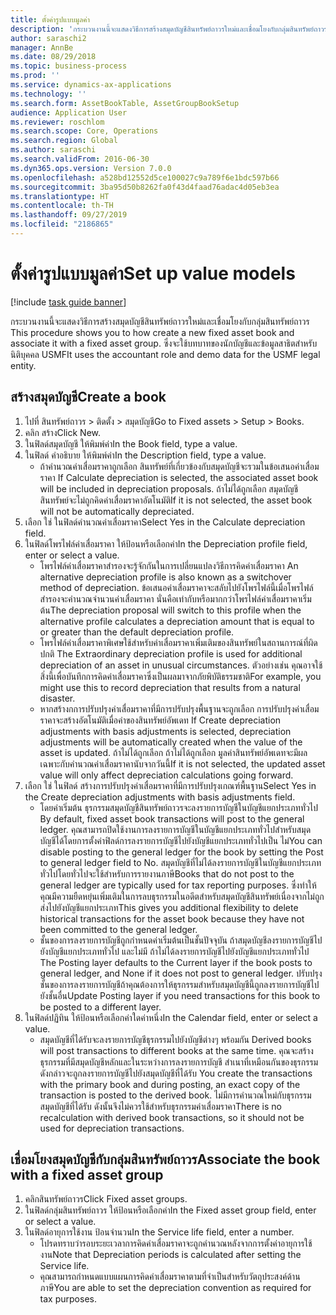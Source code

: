 ```yaml
---
title: ตั้งค่ารูปแบบมูลค่า
description: 'กระบวนงานนี้จะแสดงวิธีการสร้างสมุดบัญชีสินทรัพย์ถาวรใหม่และเชื่อมโยงกับกลุ่มสินทรัพย์ถาวร '
author: saraschi2
manager: AnnBe
ms.date: 08/29/2018
ms.topic: business-process
ms.prod: ''
ms.service: dynamics-ax-applications
ms.technology: ''
ms.search.form: AssetBookTable, AssetGroupBookSetup
audience: Application User
ms.reviewer: roschlom
ms.search.scope: Core, Operations
ms.search.region: Global
ms.author: saraschi
ms.search.validFrom: 2016-06-30
ms.dyn365.ops.version: Version 7.0.0
ms.openlocfilehash: a528bd12552d5ce100027c9a789f6e1bdc597b66
ms.sourcegitcommit: 3ba95d50b8262fa0f43d4faad76adac4d05eb3ea
ms.translationtype: HT
ms.contentlocale: th-TH
ms.lasthandoff: 09/27/2019
ms.locfileid: "2186865"
---
```

# <a name="set-up-value-models"></a><span data-ttu-id="13c17-103">ตั้งค่ารูปแบบมูลค่า</span><span class="sxs-lookup"><span data-stu-id="13c17-103">Set up value models</span></span>

[!include [task guide banner](../../includes/task-guide-banner.md)]

<span data-ttu-id="13c17-104">กระบวนงานนี้จะแสดงวิธีการสร้างสมุดบัญชีสินทรัพย์ถาวรใหม่และเชื่อมโยงกับกลุ่มสินทรัพย์ถาวร </span><span class="sxs-lookup"><span data-stu-id="13c17-104">This procedure shows you to how create a new fixed asset book and associate it with a fixed asset group.</span></span> <span data-ttu-id="13c17-105">ซึ่งจะใช้บทบาทของนักบัญชีและข้อมูลสาธิตสำหรับนิติบุคคล USMF</span><span class="sxs-lookup"><span data-stu-id="13c17-105">It uses the accountant role and demo data for the USMF legal entity.</span></span>


## <a name="create-a-book"></a><span data-ttu-id="13c17-106">สร้างสมุดบัญชี</span><span class="sxs-lookup"><span data-stu-id="13c17-106">Create a book</span></span>
1. <span data-ttu-id="13c17-107">ไปที่ สินทรัพย์ถาวร > ติดตั้ง > สมุดบัญชี</span><span class="sxs-lookup"><span data-stu-id="13c17-107">Go to Fixed assets > Setup > Books.</span></span>
2. <span data-ttu-id="13c17-108">คลิก สร้าง</span><span class="sxs-lookup"><span data-stu-id="13c17-108">Click New.</span></span>
3. <span data-ttu-id="13c17-109">ในฟิลด์สมุดบัญชี ให้พิมพ์ค่า</span><span class="sxs-lookup"><span data-stu-id="13c17-109">In the Book field, type a value.</span></span>
4. <span data-ttu-id="13c17-110">ในฟิลด์ คำอธิบาย ให้พิมพ์ค่า</span><span class="sxs-lookup"><span data-stu-id="13c17-110">In the Description field, type a value.</span></span>
    * <span data-ttu-id="13c17-111">ถ้าคำนวณค่าเสื่อมราคาถูกเลือก สินทรัพย์ที่เกี่ยวข้องกับสมุดบัญชีจะรวมในข้อเสนอค่าเสื่อมราคา </span><span class="sxs-lookup"><span data-stu-id="13c17-111">If Calculate depreciation is selected, the associated asset book will be included in depreciation proposals.</span></span> <span data-ttu-id="13c17-112">ถ้าไม่ได้ถูกเลือก สมุดบัญชีสินทรัพย์จะไม่ถูกคิดค่าเสื่อมราคาอัตโนมัติ</span><span class="sxs-lookup"><span data-stu-id="13c17-112">If it is not selected, the asset book will not be automatically depreciated.</span></span>  
5. <span data-ttu-id="13c17-113">เลือก ใช่ ในฟิลด์คำนวณค่าเสื่อมราคา</span><span class="sxs-lookup"><span data-stu-id="13c17-113">Select Yes in the Calculate depreciation field.</span></span>
6. <span data-ttu-id="13c17-114">ในฟิลด์โพรไฟล์ค่าเสื่อมราคา ให้ป้อนหรือเลือกค่า</span><span class="sxs-lookup"><span data-stu-id="13c17-114">In the Depreciation profile field, enter or select a value.</span></span>
    * <span data-ttu-id="13c17-115">โพรไฟล์ค่าเสื่อมราคาสำรองจะรู้จักกันในการเปลี่ยนแปลงวิธีการคิดค่าเสื่อมราคา </span><span class="sxs-lookup"><span data-stu-id="13c17-115">An alternative depreciation profile is also known as a switchover method of depreciation.</span></span> <span data-ttu-id="13c17-116">ข้อเสนอค่าเสื่อมราคาจะสลับไปยังโพรไฟล์นี้เมื่อโพรไฟล์สำรองจะคำนวณจำนวนค่าเสื่อมราคา นั่นคือเท่ากับหรือมากกว่าโพรไฟล์ค่าเสื่อมราคาเริ่มต้น</span><span class="sxs-lookup"><span data-stu-id="13c17-116">The depreciation proposal will switch to this profile when the alternative profile calculates a depreciation amount that is equal to or greater than the default depreciation profile.</span></span>  
    * <span data-ttu-id="13c17-117">โพรไฟล์ค่าเสื่อมราคาพิเศษใช้สำหรับค่าเสื่อมราคาเพิ่มเติมของสินทรัพย์ในสถานการณ์ที่ผิดปกติ </span><span class="sxs-lookup"><span data-stu-id="13c17-117">The Extraordinary depreciation profile is used for additional depreciation of an asset in unusual circumstances.</span></span> <span data-ttu-id="13c17-118">ตัวอย่างเช่น คุณอาจใช้สิ่งนี้เพื่อบันทึกการคิดค่าเสื่อมราคาซึ่งเป็นผลมาจากภัยพิบัติธรรมชาติ</span><span class="sxs-lookup"><span data-stu-id="13c17-118">For example, you might use this to record depreciation that results from a natural disaster.</span></span>  
    * <span data-ttu-id="13c17-119">หากสร้างกการปรับปรุงค่าเสื่อมราคาที่มีการปรับปรุงพื้นฐานจะถูกเลือก การปรับปรุงค่าเสื่อมราคาจะสร้างอัตโนมัติเมื่อค่าของสินทรัพย์อัพเดท </span><span class="sxs-lookup"><span data-stu-id="13c17-119">If Create depreciation adjustments with basis adjustments is selected, depreciation adjustments will be automatically created when the value of the asset is updated.</span></span> <span data-ttu-id="13c17-120">ถ้าไม่ได้ถูกเลือก ถ้าไม่ได้ถูกเลือก มูลค่าสินทรัพย์อัพเดทจะมีผลเฉพาะกับคำนวณค่าเสื่อมราคานับจากวันนี้</span><span class="sxs-lookup"><span data-stu-id="13c17-120">If it is not selected, the updated asset value will only affect depreciation calculations going forward.</span></span>  
7. <span data-ttu-id="13c17-121">เลือก ใช่ ในฟิลด์ สร้างการปรับปรุงค่าเสื่อมราคาที่มีการปรับปรุงเกณฑ์พื้นฐาน</span><span class="sxs-lookup"><span data-stu-id="13c17-121">Select Yes in the Create depreciation adjustments with basis adjustments field.</span></span>
    * <span data-ttu-id="13c17-122">โดยค่าเริ่มต้น ธุรกรรมสมุดบัญชีสินทรัพย์ถาวรจะลงรายการบัญชีในบัญชีแยกประเภททั่วไป </span><span class="sxs-lookup"><span data-stu-id="13c17-122">By default, fixed asset book transactions will post to the general ledger.</span></span> <span data-ttu-id="13c17-123">คุณสามารถปิดใช้งานการลงรายการบัญชีในบัญชีแยกประเภททั่วไปสำหรับสมุดบัญชีได้โดยการตั้งค่าฟิลด์การลงรายการบัญชีไปยังบัญชีแยกประเภททั่วไปเป็น ไม่</span><span class="sxs-lookup"><span data-stu-id="13c17-123">You can disable posting to the general ledger for the book by setting the Post to general ledger field to No.</span></span> <span data-ttu-id="13c17-124">สมุดบัญชีที่ไม่ได้ลงรายการบัญชีในบัญชีแยกประเภททั่วไปโดยทั่วไปจะใช้สำหรับการรายงานภาษี</span><span class="sxs-lookup"><span data-stu-id="13c17-124">Books that do not post to the general ledger are typically used for tax reporting purposes.</span></span> <span data-ttu-id="13c17-125">ซึ่งทำให้คุณมีความยืดหยุ่นเพิ่มเติมในการลบธุรกรรมในอดีตสำหรับสมุดบัญชีสินทรัพย์เนื่องจากไม่ถูกส่งไปยังบัญชีแยกประเภท</span><span class="sxs-lookup"><span data-stu-id="13c17-125">This gives you additional flexibility to delete historical transactions for the asset book because they have not been committed to the general ledger.</span></span>  
    * <span data-ttu-id="13c17-126">ชั้นของการลงรายการบัญชีถูกกำหนดค่าเริ่มต้นเป็นชั้นปัจจุบัน ถ้าสมุดบัญชีลงรายการบัญชีไปยังบัญชีแยกประเภททั่วไป และไม่มี ถ้าไม่ได้ลงรายการบัญชีไปยังบัญชีแยกประเภททั่วไป </span><span class="sxs-lookup"><span data-stu-id="13c17-126">The Posting layer defaults to the Current layer if the book posts to general ledger, and None if it does not post to general ledger.</span></span> <span data-ttu-id="13c17-127">ปรับปรุงชั้นของการลงรายการบัญชีถ้าคุณต้องการให้ธุรกรรมสำหรับสมุดบัญชีนี้ถูกลงรายการบัญชีไปยังชั้นอื่น</span><span class="sxs-lookup"><span data-stu-id="13c17-127">Update Posting layer if you need transactions for this book to be posted to a different layer.</span></span>  
8. <span data-ttu-id="13c17-128">ในฟิลด์ปฏิทิน ให้ป้อนหรือเลือกค่าใดค่าหนึ่ง</span><span class="sxs-lookup"><span data-stu-id="13c17-128">In the Calendar field, enter or select a value.</span></span>
    * <span data-ttu-id="13c17-129">สมุดบัญชีที่ได้รับจะลงรายการบัญชีธุรกรรมไปยังบัญชีต่างๆ พร้อมกัน </span><span class="sxs-lookup"><span data-stu-id="13c17-129">Derived books will post transactions to different books at the same time.</span></span> <span data-ttu-id="13c17-130">คุณจะสร้างธุรกรรมที่มีสมุดบัญชีหลักและในระหว่างการลงรายการบัญชี สำเนาที่เหมือนกันของธุรกรรมดังกล่าวจะถูกลงรายการบัญชีไปยังสมุดบัญชีที่ได้รับ </span><span class="sxs-lookup"><span data-stu-id="13c17-130">You create the transactions with the primary book and during posting, an exact copy of the transaction is posted to the derived book.</span></span> <span data-ttu-id="13c17-131">ไม่มีการคำนวณใหม่กับธุรกรรมสมุดบัญชีที่ได้รับ ดังนั้นจึงไม่ควรใช้สำหรับธุรกรรมค่าเสื่อมราคา</span><span class="sxs-lookup"><span data-stu-id="13c17-131">There is no recalculation with derived book transactions, so it should not be used for depreciation transactions.</span></span>  

## <a name="associate-the-book-with-a-fixed-asset-group"></a><span data-ttu-id="13c17-132">เชื่อมโยงสมุดบัญชีกับกลุ่มสินทรัพย์ถาวร</span><span class="sxs-lookup"><span data-stu-id="13c17-132">Associate the book with a fixed asset group</span></span>
1. <span data-ttu-id="13c17-133">คลิกสินทรัพย์ถาวร</span><span class="sxs-lookup"><span data-stu-id="13c17-133">Click Fixed asset groups.</span></span>
2. <span data-ttu-id="13c17-134">ในฟิลด์กลุ่มสินทรัพย์ถาวร ให้ป้อนหรือเลือกค่า</span><span class="sxs-lookup"><span data-stu-id="13c17-134">In the Fixed asset group field, enter or select a value.</span></span>
3. <span data-ttu-id="13c17-135">ในฟิลด์อายุการใช้งาน ป้อนจำนวน</span><span class="sxs-lookup"><span data-stu-id="13c17-135">In the Service life field, enter a number.</span></span>
    * <span data-ttu-id="13c17-136">โปรดทราบว่ารอบระยะเวลาการคิดค่าเสื่อมราคาจะถูกคำนวณหลังจากการตั้งค่าอายุการใช้งาน</span><span class="sxs-lookup"><span data-stu-id="13c17-136">Note that Depreciation periods is calculated after setting the Service life.</span></span>  
    * <span data-ttu-id="13c17-137">คุณสามารถกำหนดแบบแผนการคิดค่าเสื่อมราคาตามที่จำเป็นสำหรับวัตถุประสงค์ด้านภาษี</span><span class="sxs-lookup"><span data-stu-id="13c17-137">You are able to set the depreciation convention as required for tax purposes.</span></span>  

